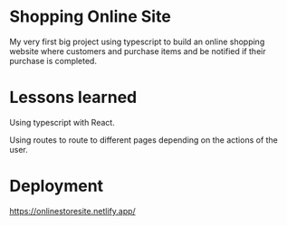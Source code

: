 # Shopping Online Site
My very first big project using typescript to build an online shopping website where customers and purchase items and be notified if their purchase is completed.

# Lessons learned

Using typescript with React.

Using routes to route to different pages depending on the actions of the user.

# Deployment
https://onlinestoresite.netlify.app/
